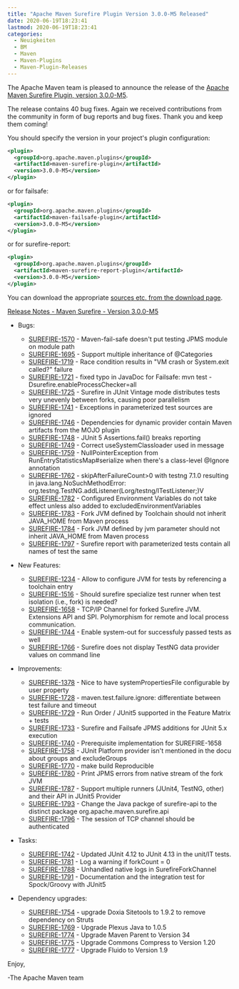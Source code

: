 ```yaml
---
title: "Apache Maven Surefire Plugin Version 3.0.0-M5 Released"
date: 2020-06-19T18:23:41
lastmod: 2020-06-19T18:23:41
categories:
  - Neuigkeiten
  - BM
  - Maven
  - Maven-Plugins
  - Maven-Plugin-Releases
---
```

The Apache Maven team is pleased to announce the release of the 
[Apache Maven Surefire Plugin, version 3.0.0-M5](https://maven.apache.org/plugins/maven-surefire-plugin/).

The release contains 40 bug fixes.
Again we received contributions from the community in form of bug reports
and bug fixes. Thank you and keep them coming!

You should specify the version in your project's plugin configuration:

```xml
<plugin>
  <groupId>org.apache.maven.plugins</groupId>
  <artifactId>maven-surefire-plugin</artifactId>
  <version>3.0.0-M5</version>
</plugin>
```

or for failsafe:

```xml
<plugin>
  <groupId>org.apache.maven.plugins</groupId>
  <artifactId>maven-failsafe-plugin</artifactId>
  <version>3.0.0-M5</version>
</plugin>
```

or for surefire-report:

```xml
<plugin>
  <groupId>org.apache.maven.plugins</groupId>
  <artifactId>maven-surefire-report-plugin</artifactId>
  <version>3.0.0-M5</version>
</plugin>
```

You can download the appropriate [sources etc. from the download page](https://maven.apache.org/surefire/download.cgi).


<!-- more -->

[Release Notes - Maven Surefire - Version 3.0.0-M5](https://issues.apache.org/jira/secure/ReleaseNote.jspa?projectId=12317927&version=12344612)

* Bugs:

  * [SUREFIRE-1570](https://issues.apache.org/jira/browse/SUREFIRE-1570) - Maven-fail-safe doesn't put testing JPMS module on module path
  * [SUREFIRE-1695](https://issues.apache.org/jira/browse/SUREFIRE-1695) - Support multiple inheritance of @Categories
  * [SUREFIRE-1719](https://issues.apache.org/jira/browse/SUREFIRE-1719) - Race condition results in "VM crash or System.exit called?" failure
  * [SUREFIRE-1721](https://issues.apache.org/jira/browse/SUREFIRE-1721) - fixed typo in JavaDoc for Failsafe: mvn test -Dsurefire.enableProcessChecker=all
  * [SUREFIRE-1725](https://issues.apache.org/jira/browse/SUREFIRE-1725) - Surefire in JUnit Vintage mode distributes tests very unevenly between forks, causing poor parallelism
  * [SUREFIRE-1741](https://issues.apache.org/jira/browse/SUREFIRE-1741) - Exceptions in parameterized test sources are ignored
  * [SUREFIRE-1746](https://issues.apache.org/jira/browse/SUREFIRE-1746) - Dependencies for dynamic provider contain Maven artifacts from the MOJO plugin
  * [SUREFIRE-1748](https://issues.apache.org/jira/browse/SUREFIRE-1748) - JUnit 5 Assertions.fail() breaks reporting
  * [SUREFIRE-1749](https://issues.apache.org/jira/browse/SUREFIRE-1749) - Correct useSystemClassloader used in message
  * [SUREFIRE-1759](https://issues.apache.org/jira/browse/SUREFIRE-1759) - NullPointerException from RunEntryStatisticsMap#serialize when there's a class-level @Ignore annotation
  * [SUREFIRE-1762](https://issues.apache.org/jira/browse/SUREFIRE-1762) - skipAfterFailureCount>0 with testng 7.1.0 resulting in java.lang.NoSuchMethodError: org.testng.TestNG.addListener(Lorg/testng/ITestListener;)V
  * [SUREFIRE-1782](https://issues.apache.org/jira/browse/SUREFIRE-1782) - Configured Environment Variables do not take effect unless also added to excludedEnvironmentVariables
  * [SUREFIRE-1783](https://issues.apache.org/jira/browse/SUREFIRE-1783) - Fork JVM defined by Toolchain should not inherit JAVA_HOME from Maven process
  * [SUREFIRE-1784](https://issues.apache.org/jira/browse/SUREFIRE-1784) - Fork JVM defined by jvm parameter should not inherit JAVA_HOME from Maven process
  * [SUREFIRE-1797](https://issues.apache.org/jira/browse/SUREFIRE-1797) - Surefire report with parameterized tests contain all names of test the same

* New Features:

  * [SUREFIRE-1234](https://issues.apache.org/jira/browse/SUREFIRE-1234) - Allow to configure JVM for tests by referencing a toolchain entry
  * [SUREFIRE-1516](https://issues.apache.org/jira/browse/SUREFIRE-1516) - Should surefire specialize test runner when test isolation (i.e., fork) is needed?
  * [SUREFIRE-1658](https://issues.apache.org/jira/browse/SUREFIRE-1658) - TCP/IP Channel for forked Surefire JVM. Extensions API and SPI. Polymorphism for remote and local process communication.
  * [SUREFIRE-1744](https://issues.apache.org/jira/browse/SUREFIRE-1744) - Enable system-out for successfuly passed tests as well
  * [SUREFIRE-1766](https://issues.apache.org/jira/browse/SUREFIRE-1766) - Surefire does not display TestNG data provider values on command line

* Improvements:

  * [SUREFIRE-1378](https://issues.apache.org/jira/browse/SUREFIRE-1378) - Nice to have systemPropertiesFile configurable by user property
  * [SUREFIRE-1728](https://issues.apache.org/jira/browse/SUREFIRE-1728) - maven.test.failure.ignore: differentiate between test failure and timeout
  * [SUREFIRE-1729](https://issues.apache.org/jira/browse/SUREFIRE-1729) - Run Order / JUnit5 supported in the Feature Matrix + tests
  * [SUREFIRE-1733](https://issues.apache.org/jira/browse/SUREFIRE-1733) - Surefire and Failsafe JPMS additions for JUnit 5.x execution
  * [SUREFIRE-1740](https://issues.apache.org/jira/browse/SUREFIRE-1740) - Prerequisite implementation for SUREFIRE-1658
  * [SUREFIRE-1758](https://issues.apache.org/jira/browse/SUREFIRE-1758) - JUnit Platform provider isn't mentioned in the docu about groups and excludeGroups
  * [SUREFIRE-1770](https://issues.apache.org/jira/browse/SUREFIRE-1770) - make build Reproducible
  * [SUREFIRE-1780](https://issues.apache.org/jira/browse/SUREFIRE-1780) - Print JPMS errors from native stream of the fork JVM
  * [SUREFIRE-1787](https://issues.apache.org/jira/browse/SUREFIRE-1787) - Support multiple runners (JUnit4, TestNG, other) and their API in JUnit5 Provider
  * [SUREFIRE-1793](https://issues.apache.org/jira/browse/SUREFIRE-1793) - Change the Java packge of surefire-api to the distinct package org.apache.maven.surefire.api
  * [SUREFIRE-1796](https://issues.apache.org/jira/browse/SUREFIRE-1796) - The session of TCP channel should be authenticated

* Tasks:

  * [SUREFIRE-1742](https://issues.apache.org/jira/browse/SUREFIRE-1742) - Updated JUnit 4.12 to JUnit 4.13 in the unit/IT tests.
  * [SUREFIRE-1781](https://issues.apache.org/jira/browse/SUREFIRE-1781) - Log a warning if forkCount = 0
  * [SUREFIRE-1788](https://issues.apache.org/jira/browse/SUREFIRE-1788) - Unhandled native logs in SurefireForkChannel
  * [SUREFIRE-1791](https://issues.apache.org/jira/browse/SUREFIRE-1791) - Documentation and the integration test for Spock/Groovy with JUnit5

* Dependency upgrades:

  * [SUREFIRE-1754](https://issues.apache.org/jira/browse/SUREFIRE-1754) - upgrade Doxia Sitetools to 1.9.2 to remove dependency on Struts
  * [SUREFIRE-1769](https://issues.apache.org/jira/browse/SUREFIRE-1769) - Upgrade Plexus Java to 1.0.5
  * [SUREFIRE-1774](https://issues.apache.org/jira/browse/SUREFIRE-1774) - Upgrade Maven Parent to Version 34
  * [SUREFIRE-1775](https://issues.apache.org/jira/browse/SUREFIRE-1775) - Upgrade Commons Compress to Version 1.20
  * [SUREFIRE-1777](https://issues.apache.org/jira/browse/SUREFIRE-1777) - Upgrade Fluido to Version 1.9

Enjoy,

-The Apache Maven team

